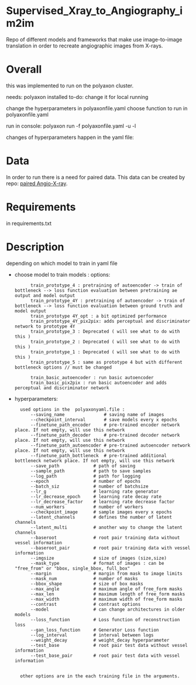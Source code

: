 # Supervised_Xray_to_Angiography_im2im
Repo of different models and frameworks that make use image-to-image translation in order to recreate angiographic images from X-rays.


# Overall

this was implemented to run on the polyaxon cluster.

needs: polyaxon installed
to-do: change it for local running


change the hyperparameters in polyaxonfile.yaml 
choose function to run in polyaxonfile.yaml 

run in console:
    polyaxon run -f polyaxonfile.yaml -u -l


changes of hyperparameters happen in the yaml file: 


# Data
In order to run there is a need for paired data. This data can be created by repo: [paired Angio-X-ray](https://github.com/PJ-Miller/Angio-Xray_paired_data_DeepDRR).

# Requirements
in requirements.txt


# Description
depending on which model to train in yaml file

- choose model to train models : 
        options:

            train_prototype_4 : pretraining of autoencoder -> train of bottleneck --> loss function evaluation between pretraining ae output and model output
            train_prototype_4Y : pretraining of autoencoder -> train of bottleneck --> loss function evaluation between ground truth and model output
            train_prototype 4Y_opt : a bit optimized performance 
            train_prototype_4Y_pix2pix: adds perceptual and discriminator network to prototype 4Y
            train_prototype_3 : Deprecated ( will see what to do with this )
            train_prototype_2 : Deprecated ( will see what to do with this )
            train_prototype_1 : Deprecated ( will see what to do with this )
            train_prototype_5 : same as prototype 4 but with different bottleneck options // must be changed
             
            train_basic_autoencoder : run basic autoencoder
            train_basic_pix2pix : run basic autoencoder and adds perceptual and discriminator network



- hyperparameters: 

        used options in the  polyaxonyaml.file :
            --saving_name               # saving name of images
            --checkpoint_interval       # save models every x epochs
            --finetune_path_encoder     # pre-trained encoder network place. If not empty, will use this network 
            --finetune_path_decoder     # pre-trained decoder network place. If not empty, will use this network 
            --finetune_path_autoencoder # pre-trained autoencoder network place. If not empty, will use this network 
            --finetune_path_bottleneck  # pre-trained additional bottleneck network place. If not empty, will use this network 
            --save_path             # path of saving 
            --sample_path           # path to save samples
            --log_path              # path for logging
            --epoch                 # number of epochs
            --batch_siz             # number of batchsize
            --lr_g                  # learning rate generator
            --lr_decrease_epoch     # learning rate decay rate
            --lr_decrease_factor    # learning rate decrease factor
            --num_workers           # number of workers
            --checkpoint_image      # sample images every x epochs
            --latent_channels       # defines the number of latent channels
            --latent_multi          # another way to change the latent channels
            --baseroot              # root pair training data without vessel information
            --baseroot_pair         # root pair training data with vessel information
            --imgsize               # size of images (size,size)
            --mask_type             # format of images : can be "free_from" or "bbox, single_bbox, full_box"
            --margin                # margin from mask to image limits
            --mask_num              # number of masks
            --bbox_shape            # size of box masks
            --max_angle             # maximum angle of free_form masks
            --max_len               # maximum length of free_form masks
            --max_width             # maximum width of free_form masks
            --contrast              # contrast options
            --model                 # can change architectures in older models
            --loss_function         # Loss function of reconstruction loss
            --gan_loss_function     # Generator Loss function
            --log_interval          # interval between logs
            --weight_decay          # weight_decay hyperparameter
            --test_base             # root pair test data without vessel information
            --test_base_pair        # root pair test data with vessel information 


        other options are in the each training file in the arguments.
